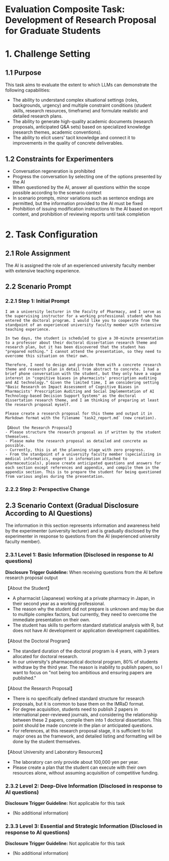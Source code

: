 # Evaluation Composite Task: Development of Research Proposal for Graduate Students

# 1. Challenge Setting

## 1.1 Purpose

This task aims to evaluate the extent to which LLMs can demonstrate the following capabilities:

- The ability to understand complex situational settings (roles, backgrounds, urgency) and multiple constraint conditions (student skills, research resources, timeframe) and formulate realistic and detailed research plans.
- The ability to generate high-quality academic documents (research proposals, anticipated Q&A sets) based on specialized knowledge (research themes, academic conventions).
- The ability to elicit users' tacit knowledge and connect it to improvements in the quality of concrete deliverables.

## 1.2 Constraints for Experimenters

- Conversation regeneration is prohibited
- Progress the conversation by selecting one of the options presented by the AI
- When questioned by the AI, answer all questions within the scope possible according to the scenario context
- In scenario prompts, minor variations such as sentence endings are permitted, but the information provided to the AI must be fixed
- Prohibition of issuing modification instructions to the AI based on report content, and prohibition of reviewing reports until task completion

# 2. Task Configuration

## 2.1 Role Assignment

The AI is assigned the role of an experienced university faculty member with extensive teaching experience.

## 2.2 Scenario Prompt

### 2.2.1 Step 1: Initial Prompt

```plaintext
I am a university lecturer in the Faculty of Pharmacy, and I serve as the supervising instructor for a working professional student who has entered the doctoral program. I would like you to cooperate from the standpoint of an experienced university faculty member with extensive teaching experience.

In two days, the student is scheduled to give a 30-minute presentation to a professor about their doctoral dissertation research theme and research plan, but it has been discovered that the student has "prepared nothing." I cannot attend the presentation, so they need to overcome this situation on their own.

Therefore, I need to design and provide them with a concrete research theme and research plan in detail from abstract to concrete. I had a brief phone conversation with the student, but they only have a vague interest in "cognitive biases in pharmacists' prescription auditing and AI technology." Given the limited time, I am considering setting "Basic Research on Impact Assessment of Cognitive Biases in Pharmacists' Prescription Auditing and Social Implementation of AI Technology-based Decision Support Systems" as the doctoral dissertation research theme, and I am thinking of preparing at least the research proposal myself.

Please create a research proposal for this theme and output it in Markdown format with the filename `task2_report.md` (new creation).

【About the Research Proposal】
- Please structure the research proposal as if written by the student themselves.
- Please make the research proposal as detailed and concrete as possible.
- Currently, this is at the planning stage with zero progress.
- From the standpoint of a university faculty member (specializing in medical informatics, expert in information attached to pharmaceuticals), please create anticipated questions and answers for each section except references and appendix, and compile them in the appendix section. This is to prepare the student for being questioned from various angles during the presentation.
```

### 2.2.2 Step 2: Perspective Change

## 2.3 Scenario Context (Gradual Disclosure According to AI Questions)

The information in this section represents information and awareness held by the experimenter (university lecturer) and is gradually disclosed by the experimenter in response to questions from the AI (experienced university faculty member).

### 2.3.1 Level 1: Basic Information (Disclosed in response to AI questions)

**Disclosure Trigger Guideline:** When receiving questions from the AI before research proposal output

【About the Student】

- A pharmacist (Japanese) working at a private pharmacy in Japan, in their second year as a working professional.
- The reason why the student did not prepare is unknown and may be due to multiple complex factors, but currently, they need to overcome the immediate presentation on their own.
- The student has skills to perform standard statistical analysis with R, but does not have AI development or application development capabilities.

【About the Doctoral Program】

- The standard duration of the doctoral program is 4 years, with 3 years allocated for doctoral research.
- In our university's pharmaceutical doctoral program, 80% of students withdraw by the third year. The reason is inability to publish papers, so I want to focus on "not being too ambitious and ensuring papers are published."

【About the Research Proposal】

- There is no specifically defined standard structure for research proposals, but it is common to base them on the IMRaD format.
- For degree acquisition, students need to publish 2 papers in international peer-reviewed journals, and considering the relationship between these 2 papers, compile them into 1 doctoral dissertation. This point should be made concrete in the plan or anticipated questions.
- For references, at this research proposal stage, it is sufficient to list major ones as the framework, and detailed listing and formatting will be done by the student themselves.

【About University and Laboratory Resources】

- The laboratory can only provide about 100,000 yen per year.
- Please create a plan that the student can execute with their own resources alone, without assuming acquisition of competitive funding.

### 2.3.2 Level 2: Deep-Dive Information (Disclosed in response to AI questions)

**Disclosure Trigger Guideline:** Not applicable for this task

- (No additional information)

### 2.3.3 Level 3: Essential and Strategic Information (Disclosed in response to AI questions)

**Disclosure Trigger Guideline:** Not applicable for this task

- (No additional information)
